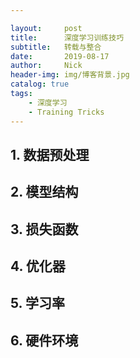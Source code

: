 ```yaml
---

layout:     post
title:      深度学习训练技巧
subtitle:   转载与整合
date:       2019-08-17
author:     Nick
header-img: img/博客背景.jpg
catalog: true
tags:
    - 深度学习
    - Training Tricks
---
```


## 1. 数据预处理



## 2. 模型结构



## 3. 损失函数



## 4. 优化器



## 5. 学习率



## 6. 硬件环境